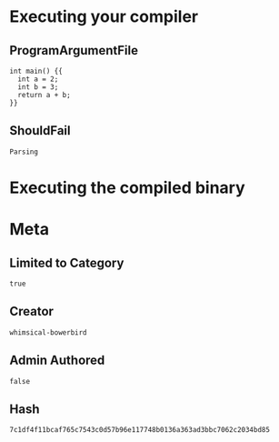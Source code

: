 # Executing your compiler

## ProgramArgumentFile

```
int main() {{
  int a = 2;
  int b = 3;
  return a + b;
}}
```

## ShouldFail

```
Parsing
```

# Executing the compiled binary

# Meta

## Limited to Category

```
true
```

## Creator

```
whimsical-bowerbird
```

## Admin Authored

```
false
```

## Hash

```
7c1df4f11bcaf765c7543c0d57b96e117748b0136a363ad3bbc7062c2034bd85
```
